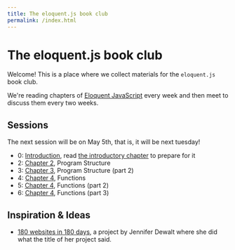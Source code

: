 ```yaml
---
title: The eloquent.js book club
permalink: /index.html
---
```


# The eloquent.js book club

Welcome!  This is a place where we collect materials for the `eloquent.js` book club.

We're reading chapters of [Eloquent JavaScript](http://eloquentjavascript.net) every week and then meet to discuss them every two weeks.

## Sessions

The next session will be on May 5th, that is, it will be next tuesday!

- 0: [Introduction](./00), read [the introductory chapter](http://eloquentjavascript.net/00_intro.html) to prepare for it
- 2: [Chapter 2](./02), Program Structure
- 3: [Chapter 3](./03), Program Structure (part 2)
- 4: [Chapter 4](./04), Functions
- 5: [Chapter 4](./05), Functions (part 2)
- 6: [Chapter 4](./06), Functions (part 3)

## Inspiration & Ideas

- [180 websites in 180 days](http://jenniferdewalt.com/), a project by Jennifer Dewalt where she did what the title of her project said.

